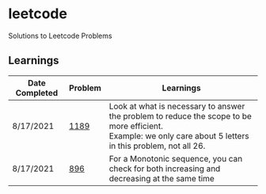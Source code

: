 # leetcode

Solutions to Leetcode Problems

## Learnings

| Date Completed | Problem                                         | Learnings                                                                                                                                                           |
| -------------- | ----------------------------------------------- | ------------------------------------------------------------------------------------------------------------------------------------------------------------------- |
| 8/17/2021      | [1189](Python_Solutions\896_Monotonic_Array.py) | Look at what is necessary to answer the problem to reduce the scope to be more efficient. <br /> Example: we only care about 5 letters in this problem, not all 26. |
| 8/17/2021      | [896](Python_Solutions\896_Monotonic_Array.py)  | For a Monotonic sequence, you can check for both increasing and decreasing at the same time                                                                         |
